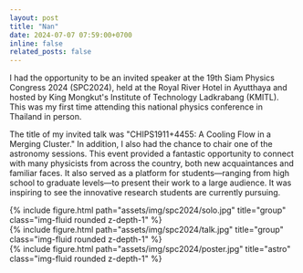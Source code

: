 ```yaml
---
layout: post
title: "Nan"
date: 2024-07-07 07:59:00+0700
inline: false
related_posts: false
---
```


I had the opportunity to be an invited speaker at the 19th Siam Physics Congress 2024 (SPC2024), held at the Royal River Hotel in Ayutthaya and hosted by King Mongkut's Institute of Technology Ladkrabang (KMITL). This was my first time attending this national physics conference in Thailand in person.

The title of my invited talk was "CHIPS1911+4455: A Cooling Flow in a Merging Cluster." In addition, I also had the chance to chair one of the astronomy sessions. This event provided a fantastic opportunity to connect with many physicists from across the country, both new acquaintances and familiar faces. It also served as a platform for students—ranging from high school to graduate levels—to present their work to a large audience. It was inspiring to see the innovative research students are currently pursuing.

<div class="row">
    <div class="col-sm mt-3 mt-md-0">
        {% include figure.html path="assets/img/spc2024/solo.jpg" title="group" class="img-fluid rounded z-depth-1" %}
    </div>
</div>

<div class="row">
    <div class="col-sm mt-3 mt-md-0">
        {% include figure.html path="assets/img/spc2024/talk.jpg" title="group" class="img-fluid rounded z-depth-1" %}
    </div>
</div>

<div class="row">
    <div class="col-sm mt-3 mt-md-0">
        {% include figure.html path="assets/img/spc2024/poster.jpg" title="astro" class="img-fluid rounded z-depth-1" %}
    </div>
</div>

